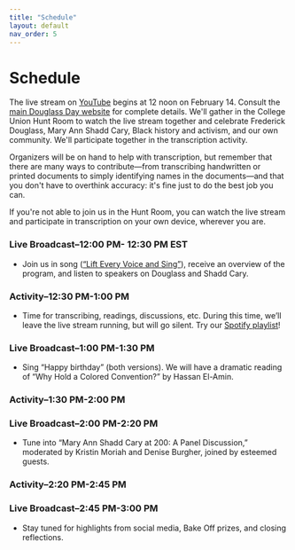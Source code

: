 ```yaml
---
title: "Schedule"
layout: default
nav_order: 5
---
```

# Schedule

The live stream on [YouTube](https://www.youtube.com/channel/UCsMTkXeP7D-KJKN_3n53g0A) begins at 12 noon on February 14. Consult the [main Douglass Day website](https://douglassday.substack.com/p/douglass-day-is-almost-here) for complete details. We'll gather in the College Union Hunt Room to watch the live stream together and celebrate Frederick Douglass, Mary Ann Shadd Cary, Black history and activism, and our own community. We'll participate together in the transcription activity. 

Organizers will be on hand to help with transcription, but remember that there are many ways to contribute&mdash;from transcribing handwritten or printed documents to simply identifying names in the documents&mdash;and that you don't have to overthink accuracy: it's fine just to do the best job you can.

If you're not able to join us in the Hunt Room, you can watch the live stream and participate in transcription on your own device, wherever you are.

### Live Broadcast–12:00 PM- 12:30 PM EST

  - Join us in song (<a href="https://douglassday.org/anthem/" rel="nofollow ugc noopener">“Lift Every Voice and Sing”</a>), receive an overview of the program, and listen to speakers on Douglass and Shadd Cary.

### Activity–12:30 PM-1:00 PM

  - Time for transcribing, readings, discussions, etc. During this time, we’ll leave the live stream running, but will go silent. Try our <a href="https://open.spotify.com/playlist/2XWu7KUki8NL5ps1FT7PC7?si=1234136005f24f7a" rel="nofollow ugc noopener">Spotify playlist</a>!

### Live Broadcast–1:00 PM-1:30 PM

  - Sing “Happy birthday” (both versions). We will have a dramatic reading of “Why Hold a Colored Convention?” by Hassan El-Amin.

### Activity–1:30 PM-2:00 PM

### Live Broadcast–2:00 PM-2:20 PM

  - Tune into “Mary Ann Shadd Cary at 200: A Panel Discussion,” moderated by Kristin Moriah and Denise Burgher, joined by esteemed guests.

### Activity–2:20 PM-2:45 PM

### Live Broadcast–2:45 PM-3:00 PM

  - Stay tuned for highlights from social media, Bake Off prizes, and closing reflections.